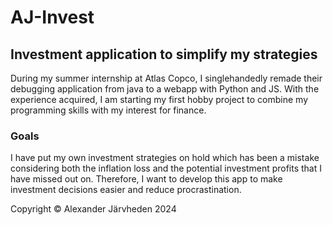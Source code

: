 # AJ-Invest
## Investment application to simplify my strategies
During my summer internship at Atlas Copco, I singlehandedly remade their debugging application from java to a webapp with Python and JS. With the experience acquired, I am starting my first hobby project to combine my programming skills with my interest for finance.

### Goals
I have put my own investment strategies on hold which has been a mistake considering both the inflation loss and the potential investment profits that I have missed out on. Therefore, I want to develop this app to make investment decisions easier and reduce procrastination. 

Copyright © Alexander Järvheden 2024
